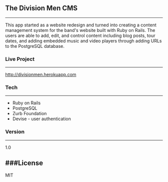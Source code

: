 ## The Division Men CMS
----

This app started as a website redesign and turned into creating a content management system for the band's website built with Ruby on Rails.  The users are able to add, edit, and control content including blog posts, tour dates, and adding embedded music and video players through adding URLs to the PostgreSQL database.

### Live Project
----
http://divisionmen.herokuapp.com

### Tech
----
* Ruby on Rails
* PostgreSQL
* Zurb Foundation
* Devise - user authentication

### Version
----
1.0

###License
----
MIT
